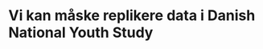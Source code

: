 # Vi kan måske replikere data i Danish National Youth Study	
<!-- #work/research-idea# -->

<!-- #work #work/research-idea/2. shapeable# -->

<!-- {BearID:5CDEBAA8-C803-49CA-BAE5-F73DD98C8266-8050-00001403A0AF281C} -->

